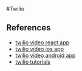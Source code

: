 #Twilio

## References
- [twilio video react app](https://github.com/twilio/twilio-video-app-react)
- [twilio video ios app](https://github.com/twilio/twilio-video-app-ios)
- [twilio video android app](https://github.com/twilio/twilio-video-app-android)
- [twilio tutorials](https://www.twilio.com/docs/studio/tutorials)

